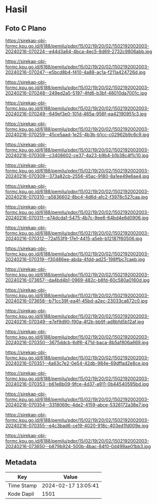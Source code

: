 # Hasil

## Foto C Plano

https://sirekap-obj-formc.kpu.go.id/6188/pemilu/pdpr/15/02/19/20/02/1502192002003-20240216-070224--e44d3a64-4bca-4ec5-8d69-2732c9806abb.jpg

https://sirekap-obj-formc.kpu.go.id/6188/pemilu/pdpr/15/02/19/20/02/1502192002003-20240216-070247--e5bcd8b4-f410-4a88-ac1a-f211a424726d.jpg

https://sirekap-obj-formc.kpu.go.id/6188/pemilu/pdpr/15/02/19/20/02/1502192002003-20240216-070248--249ed2a5-5197-4fd6-b3bf-48010da7001c.jpg

https://sirekap-obj-formc.kpu.go.id/6188/pemilu/pdpr/15/02/19/20/02/1502192002003-20240216-070249--649ef3e0-101d-465a-956f-ea42190951c3.jpg

https://sirekap-obj-formc.kpu.go.id/6188/pemilu/pdpr/15/02/19/20/02/1502192002003-20240216-070259--45ce5aad-1e25-4b3b-b1cc-c02962b9c6c9.jpg

https://sirekap-obj-formc.kpu.go.id/6188/pemilu/pdpr/15/02/19/20/02/1502192002003-20240216-070308--c3408602-ce37-4a23-b9b4-b1b38c4f1c10.jpg

https://sirekap-obj-formc.kpu.go.id/6188/pemilu/pdpr/15/02/19/20/02/1502192002003-20240216-070309--373a82cb-2556-45ac-9180-8a1ee49e6ae4.jpg

https://sirekap-obj-formc.kpu.go.id/6188/pemilu/pdpr/15/02/19/20/02/1502192002003-20240216-070310--a5836602-8bc4-4d6d-afc2-f3978c527caa.jpg

https://sirekap-obj-formc.kpu.go.id/6188/pemilu/pdpr/15/02/19/20/02/1502192002003-20240216-070311--e74dcda1-5475-4b7c-9ee6-64bd4e6d0906.jpg

https://sirekap-obj-formc.kpu.go.id/6188/pemilu/pdpr/15/02/19/20/02/1502192002003-20240216-070312--72a153f9-17e1-4415-a5eb-b12187f60506.jpg

https://sirekap-obj-formc.kpu.go.id/6188/pemilu/pdpr/15/02/19/20/02/1502192002003-20240216-070319--f30486ee-abda-4fdd-ad25-198ffbc7caeb.jpg

https://sirekap-obj-formc.kpu.go.id/6188/pemilu/pdpr/15/02/19/20/02/1502192002003-20240216-073657--da4bd4b1-0969-482c-b6fd-60c580a0160d.jpg

https://sirekap-obj-formc.kpu.go.id/6188/pemilu/pdpr/15/02/19/20/02/1502192002003-20240216-073658--b71cc39f-ea4f-45bd-a2ec-23033ca672c0.jpg

https://sirekap-obj-formc.kpu.go.id/6188/pemilu/pdpr/15/02/19/20/02/1502192002003-20240216-070349--e7ef9d90-f90a-4f2b-bb9f-ad8bfd5b12af.jpg

https://sirekap-obj-formc.kpu.go.id/6188/pemilu/pdpr/15/02/19/20/02/1502192002003-20240216-070350--3675ddcb-6df6-471d-baca-8b5af806a669.jpg

https://sirekap-obj-formc.kpu.go.id/6188/pemilu/pdpr/15/02/19/20/02/1502192002003-20240216-070351--4a63c7e2-0e54-42db-984e-69dffad2e8ce.jpg

https://sirekap-obj-formc.kpu.go.id/6188/pemilu/pdpr/15/02/19/20/02/1502192002003-20240216-070353--b61e8b09-9fce-4d37-a911-0b44540595bd.jpg

https://sirekap-obj-formc.kpu.go.id/6188/pemilu/pdpr/15/02/19/20/02/1502192002003-20240216-070354--3318069c-4de2-4159-abce-5326172a38e7.jpg

https://sirekap-obj-formc.kpu.go.id/6188/pemilu/pdpr/15/02/19/20/02/1502192002003-20240216-070355--e4c3bad6-ce19-4020-918c-403ed1fd009e.jpg

https://sirekap-obj-formc.kpu.go.id/6188/pemilu/pdpr/15/02/19/20/02/1502192002003-20240216-073650--b879b924-500b-4bac-84f0-0d499ae01bb3.jpg


## Metadata

| Key        | Value               |
| ---------- | ------------------- |
| Time Stamp | 2024-02-17 13:05:41 |
| Kode Dapil | 1501                |



